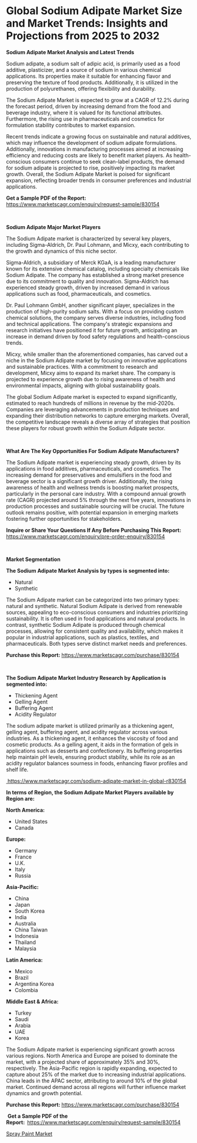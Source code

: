 <p><h1>Global Sodium Adipate Market Size and Market Trends: Insights and Projections from 2025 to 2032</h1></p><p><strong>Sodium Adipate Market Analysis and Latest Trends</strong></p>
<p><p>Sodium adipate, a sodium salt of adipic acid, is primarily used as a food additive, plasticizer, and a source of sodium in various chemical applications. Its properties make it suitable for enhancing flavor and preserving the texture of food products. Additionally, it is utilized in the production of polyurethanes, offering flexibility and durability. </p><p>The Sodium Adipate Market is expected to grow at a CAGR of 12.2% during the forecast period, driven by increasing demand from the food and beverage industry, where it is valued for its functional attributes. Furthermore, the rising use in pharmaceuticals and cosmetics for formulation stability contributes to market expansion. </p><p>Recent trends indicate a growing focus on sustainable and natural additives, which may influence the development of sodium adipate formulations. Additionally, innovations in manufacturing processes aimed at increasing efficiency and reducing costs are likely to benefit market players. As health-conscious consumers continue to seek clean-label products, the demand for sodium adipate is projected to rise, positively impacting its market growth. Overall, the Sodium Adipate Market is poised for significant expansion, reflecting broader trends in consumer preferences and industrial applications.</p></p>
<p><strong>Get a Sample PDF of the Report:&nbsp;</strong> <a href="https://www.marketscagr.com/enquiry/request-sample/830154?utm_campaign=3510&utm_medium=2&utm_source=Github&utm_content=ia&utm_term=01042025&utm_id=sodium-adipate">https://www.marketscagr.com/enquiry/request-sample/830154</a></p>
<p>&nbsp;</p>
<p><strong>Sodium Adipate Major Market Players</strong></p>
<p><p>The Sodium Adipate market is characterized by several key players, including Sigma-Aldrich, Dr. Paul Lohmann, and Micxy, each contributing to the growth and dynamics of this niche sector.</p><p>Sigma-Aldrich, a subsidiary of Merck KGaA, is a leading manufacturer known for its extensive chemical catalog, including specialty chemicals like Sodium Adipate. The company has established a strong market presence due to its commitment to quality and innovation. Sigma-Aldrich has experienced steady growth, driven by increased demand in various applications such as food, pharmaceuticals, and cosmetics.</p><p>Dr. Paul Lohmann GmbH, another significant player, specializes in the production of high-purity sodium salts. With a focus on providing custom chemical solutions, the company serves diverse industries, including food and technical applications. The company's strategic expansions and research initiatives have positioned it for future growth, anticipating an increase in demand driven by food safety regulations and health-conscious trends.</p><p>Micxy, while smaller than the aforementioned companies, has carved out a niche in the Sodium Adipate market by focusing on innovative applications and sustainable practices. With a commitment to research and development, Micxy aims to expand its market share. The company is projected to experience growth due to rising awareness of health and environmental impacts, aligning with global sustainability goals.</p><p>The global Sodium Adipate market is expected to expand significantly, estimated to reach hundreds of millions in revenue by the mid-2020s. Companies are leveraging advancements in production techniques and expanding their distribution networks to capture emerging markets. Overall, the competitive landscape reveals a diverse array of strategies that position these players for robust growth within the Sodium Adipate sector.</p></p>
<p>&nbsp;</p>
<p><strong>What Are The Key Opportunities For Sodium Adipate Manufacturers?</strong></p>
<p><p>The Sodium Adipate market is experiencing steady growth, driven by its applications in food additives, pharmaceuticals, and cosmetics. The increasing demand for preservatives and emulsifiers in the food and beverage sector is a significant growth driver. Additionally, the rising awareness of health and wellness trends is boosting market prospects, particularly in the personal care industry. With a compound annual growth rate (CAGR) projected around 5% through the next five years, innovations in production processes and sustainable sourcing will be crucial. The future outlook remains positive, with potential expansion in emerging markets fostering further opportunities for stakeholders.</p></p>
<p><strong>Inquire or Share Your Questions If Any Before Purchasing This Report:</strong> <a href="https://www.marketscagr.com/enquiry/pre-order-enquiry/830154?utm_campaign=3510&utm_medium=2&utm_source=Github&utm_content=ia&utm_term=01042025&utm_id=sodium-adipate">https://www.marketscagr.com/enquiry/pre-order-enquiry/830154</a></p>
<p>&nbsp;</p>
<p><strong>Market Segmentation</strong></p>
<p><strong>The Sodium Adipate Market Analysis by types is segmented into:</strong></p>
<p><ul><li>Natural</li><li>Synthetic</li></ul></p>
<p><p>The Sodium Adipate market can be categorized into two primary types: natural and synthetic. Natural Sodium Adipate is derived from renewable sources, appealing to eco-conscious consumers and industries prioritizing sustainability. It is often used in food applications and natural products. In contrast, synthetic Sodium Adipate is produced through chemical processes, allowing for consistent quality and availability, which makes it popular in industrial applications, such as plastics, textiles, and pharmaceuticals. Both types serve distinct market needs and preferences.</p></p>
<p><strong>Purchase this Report:&nbsp;</strong><a href="https://www.marketscagr.com/purchase/830154?utm_campaign=3510&utm_medium=2&utm_source=Github&utm_content=ia&utm_term=01042025&utm_id=sodium-adipate">https://www.marketscagr.com/purchase/830154</a></p>
<p>&nbsp;</p>
<p><strong>The Sodium Adipate Market Industry Research by Application is segmented into:</strong></p>
<p><ul><li>Thickening Agent</li><li>Gelling Agent</li><li>Buffering Agent</li><li>Acidity Regulator</li></ul></p>
<p><p>The sodium adipate market is utilized primarily as a thickening agent, gelling agent, buffering agent, and acidity regulator across various industries. As a thickening agent, it enhances the viscosity of food and cosmetic products. As a gelling agent, it aids in the formation of gels in applications such as desserts and confectionery. Its buffering properties help maintain pH levels, ensuring product stability, while its role as an acidity regulator balances sourness in foods, enhancing flavor profiles and shelf life.</p></p>
<p><a href="https://www.marketscagr.com/sodium-adipate-market-in-global-r830154?utm_campaign=3510&utm_medium=2&utm_source=Github&utm_content=ia&utm_term=01042025&utm_id=sodium-adipate">&nbsp;https://www.marketscagr.com/sodium-adipate-market-in-global-r830154</a></p>
<p><strong>In terms of Region, the Sodium Adipate Market Players available by Region are:</strong></p>
<p>
    <p> <strong> North America: </strong>
        <ul>
            <li>United States</li>
            <li>Canada</li>
        </ul>
        </p> 
    <p> <strong> Europe: </strong>
        <ul>
            <li>Germany</li>
            <li>France</li>
            <li>U.K.</li>
            <li>Italy</li>
            <li>Russia</li>
        </ul>
        </p> 
    <p> <strong> Asia-Pacific: </strong>
        <ul>
            <li>China</li>
            <li>Japan</li>
            <li>South Korea</li>
            <li>India</li>
            <li>Australia</li>
            <li>China Taiwan</li>
            <li>Indonesia</li>
            <li>Thailand</li>
            <li>Malaysia</li>
        </ul>
        </p> 
    <p> <strong> Latin America: </strong>
        <ul>
            <li>Mexico</li>
            <li>Brazil</li>
            <li>Argentina Korea</li>
            <li>Colombia</li>
        </ul>
        </p> 
    <p> <strong> Middle East & Africa: </strong>
        <ul>
            <li>Turkey</li>
            <li>Saudi</li>
            <li>Arabia</li>
            <li>UAE</li>
            <li>Korea</li>
        </ul>
    </p>
    </p>
<p><p>The Sodium Adipate market is experiencing significant growth across various regions. North America and Europe are poised to dominate the market, with a projected share of approximately 35% and 30%, respectively. The Asia-Pacific region is rapidly expanding, expected to capture about 25% of the market due to increasing industrial applications. China leads in the APAC sector, attributing to around 10% of the global market. Continued demand across all regions will further influence market dynamics and growth potential.</p></p>
<p><strong>Purchase this Report: </strong><a href="https://www.marketscagr.com/purchase/830154?utm_campaign=3510&utm_medium=2&utm_source=Github&utm_content=ia&utm_term=01042025&utm_id=sodium-adipate">https://www.marketscagr.com/purchase/830154</a></p>
<p>&nbsp;<strong>Get a Sample PDF of the Report:&nbsp;&nbsp;</strong><a href="https://www.marketscagr.com/enquiry/request-sample/830154?utm_campaign=3510&utm_medium=2&utm_source=Github&utm_content=ia&utm_term=01042025&utm_id=sodium-adipate">https://www.marketscagr.com/enquiry/request-sample/830154</a></p>
<p><strong></strong></p>
<p><p><a href="https://github.com/yepezkommakp/Market-Research-Report-List-1/blob/main/spray-paint-market.md?utm_campaign=3510&utm_medium=2&utm_source=Github&utm_content=ia&utm_term=01042025&utm_id=sodium-adipate">Spray Paint Market</a></p></p>